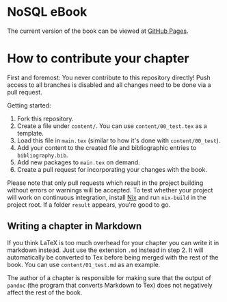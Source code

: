 # NoSQL eBook
The current version of the book can be viewed at [GitHub Pages](https://dhbw-stginf16a.github.io/nosql-book/main.pdf).

# How to contribute your chapter

First and foremost: You never contribute to this repository directly!
Push access to all branches is disabled and all changes need to be done via a pull request.

Getting started:

1. Fork this repository.
2. Create a file under `content/`. You can use `content/00_test.tex` as a template.
3. Load this file in `main.tex` (similar to how it's done with `content/00_test`).
4. Add your content to the created file and bibliographic entries to `bibliography.bib`.
5. Add new packages to `main.tex` on demand.
6. Create a pull request for incorporating your changes with the book.

Please note that only pull requests which result in the project building
without errors or warnings will be accepted. To test whether your project will
work on continuous integration, install [Nix](https://nixos.org/nix/) and run
`nix-build` in the project root. If a folder `result` appears, you're good to
go.

## Writing a chapter in Markdown
If you think LaTeX is too much overhead for your chapter you can write it in
markdown instead. Just use the extension `.md` instead in step 2. It will
automatically be converted to Tex before being merged with the rest of the book.
You can use `content/01_test.md` as an example.

The author of a chapter is responsible for making sure that the output of
`pandoc` (the program that converts Markdown to Tex) does not negatively affect
the rest of the book.

